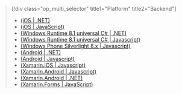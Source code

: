 > [!div class="op_multi_selector" title1="Platform" title2="Backend"]
> 
> * [(iOS | .NET)](../articles/mobile-services/mobile-services-dotnet-backend-ios-get-started-push.md)
> * [(iOS | JavaScript)](../articles/mobile-services/mobile-services-javascript-backend-ios-get-started-push.md)
> * [(Windows Runtime 8.1 universal C# | .NET)](../articles/mobile-services/mobile-services-dotnet-backend-windows-universal-dotnet-get-started-push.md)
> * [(Windows Runtime 8.1 universal C# | Javascript)](../articles/mobile-services/mobile-services-javascript-backend-windows-universal-dotnet-get-started-push.md)
> * [(Windows Phone Silverlight 8.x | Javascript)](../articles/mobile-services/mobile-services-javascript-backend-windows-phone-get-started-push.md)
> * [(Android | .NET)](../articles/mobile-services/mobile-services-dotnet-backend-android-get-started-push.md)
> * [(Android | Javascript)](../articles/mobile-services/mobile-services-javascript-backend-android-get-started-push.md)
> * [(Xamarin.iOS | Javascript)](../articles/mobile-services/partner-xamarin-mobile-services-ios-get-started-push.md)
> * [(Xamarin.Android | Javascript)](../articles/mobile-services/partner-xamarin-mobile-services-android-get-started-push.md)
> * [(Xamarin.Android | .NET)](../articles/mobile-services/mobile-services-dotnet-backend-xamarin-android-get-started-push.md)
> * [(Xamarin.Forms | JavaScript)](../articles/mobile-services/partner-xamarin-mobile-services-xamarin-forms-get-started-push.md)
> 
> 

